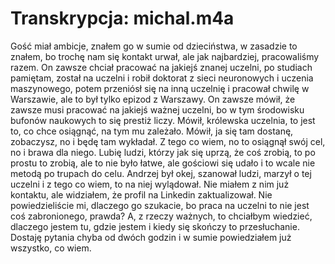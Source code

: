 # Transkrypcja: michal.m4a

Gość miał ambicje, znałem go w sumie od dzieciństwa, w zasadzie to znałem, bo trochę nam się kontakt urwał, ale jak najbardziej, pracowaliśmy razem. On zawsze chciał pracować na jakiejś znanej uczelni, po studiach pamiętam, został na uczelni i robił doktorat z sieci neuronowych i uczenia maszynowego, potem przeniósł się na inną uczelnię i pracował chwilę w Warszawie, ale to był tylko epizod z Warszawy. On zawsze mówił, że zawsze musi pracować na jakiejś ważnej uczelni, bo w tym środowisku bufonów naukowych to się prestiż liczy. Mówił, królewska uczelnia, to jest to, co chce osiągnąć, na tym mu zależało. Mówił, ja się tam dostanę, zobaczysz, no i będę tam wykładał. Z tego co wiem, no to osiągnął swój cel, no i brawa dla niego. Lubię ludzi, którzy jak się uprzą, że coś zrobią, to po prostu to zrobią, ale to nie było łatwe, ale gościowi się udało i to wcale nie metodą po trupach do celu. Andrzej był okej, szanował ludzi, marzył o tej uczelni i z tego co wiem, to na niej wylądował. Nie miałem z nim już kontaktu, ale widziałem, że profil na Linkedin zaktualizował. Nie powiedzieliście mi, dlaczego go szukacie, bo praca na uczelni to nie jest coś zabronionego, prawda? A, z rzeczy ważnych, to chciałbym wiedzieć, dlaczego jestem tu, gdzie jestem i kiedy się skończy to przesłuchanie. Dostaję pytania chyba od dwóch godzin i w sumie powiedziałem już wszystko, co wiem.